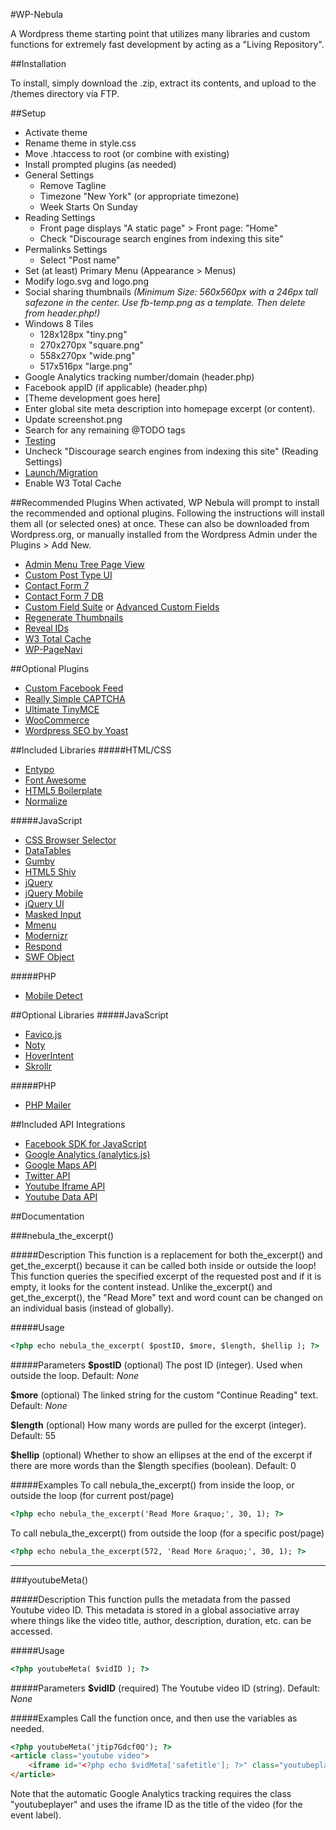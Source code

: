 #WP-Nebula

A Wordpress theme starting point that utilizes many libraries and custom functions for extremely fast development by acting as a "Living Repository".

##Installation

To install, simply download the .zip, extract its contents, and upload to the /themes directory via FTP.

##Setup

- Activate theme
- Rename theme in style.css
- Move .htaccess to root (or combine with existing)
- Install prompted plugins (as needed)
- General Settings
	- Remove Tagline
	- Timezone "New York" (or appropriate timezone)
	- Week Starts On Sunday
- Reading Settings
	- Front page displays "A static page" > Front page: "Home"
	- Check "Discourage search engines from indexing this site"
- Permalinks Settings
	- Select "Post name"
- Set (at least) Primary Menu (Appearance > Menus)
- Modify logo.svg and logo.png
- Social sharing thumbnails *(Minimum Size: 560x560px with a 246px tall safezone in the center. Use fb-temp.png as a template. Then delete from header.php!)*
- Windows 8 Tiles 
	- 128x128px "tiny.png"
	- 270x270px "square.png"
	- 558x270px "wide.png"
	- 517x516px "large.png"
- Google Analytics tracking number/domain (header.php)
- Facebook appID (if applicable) (header.php)
- [Theme development goes here]
- Enter global site meta description into homepage excerpt (or content).
- Update screenshot.png
- Search for any remaining @TODO tags
- [Testing](https://docs.google.com/document/d/17nmeSsa-4SSfX8bzWWUXcFDTyz3o2-oSgX4ayCgGm7Y/)
- Uncheck "Discourage search engines from indexing this site" (Reading Settings)
- [Launch/Migration](https://docs.google.com/document/d/1jEaImmelk5bitFdh01WU_vm0WctYfhYEAKNZfwWJY0M/)
- Enable W3 Total Cache


##Recommended Plugins
When activated, WP Nebula will prompt to install the recommended and optional plugins. Following the instructions will install them all (or selected ones) at once. These can also be downloaded from Wordpress.org, or manually installed from the Wordpress Admin under the Plugins > Add New.
- [Admin Menu Tree Page View](http://wordpress.org/plugins/admin-menu-tree-page-view/)
- [Custom Post Type UI](https://wordpress.org/plugins/custom-post-type-ui/)
- [Contact Form 7](http://wordpress.org/plugins/contact-form-7/)
- [Contact Form 7 DB](http://wordpress.org/plugins/contact-form-7-to-database-extension/)
- [Custom Field Suite](http://wordpress.org/plugins/custom-field-suite/) or [Advanced Custom Fields](http://wordpress.org/plugins/advanced-custom-fields/)
- [Regenerate Thumbnails](http://wordpress.org/plugins/regenerate-thumbnails/)
- [Reveal IDs](http://wordpress.org/plugins/reveal-ids-for-wp-admin-25/)
- [W3 Total Cache](http://wordpress.org/plugins/w3-total-cache/)
- [WP-PageNavi](http://wordpress.org/plugins/wp-pagenavi/)

##Optional Plugins
- [Custom Facebook Feed](https://wordpress.org/plugins/custom-facebook-feed/)
- [Really Simple CAPTCHA](http://wordpress.org/plugins/really-simple-captcha/)
- [Ultimate TinyMCE](https://wordpress.org/plugins/ultimate-tinymce/)
- [WooCommerce](https://wordpress.org/plugins/woocommerce/)
- [Wordpress SEO by Yoast](http://wordpress.org/plugins/wordpress-seo/)

##Included Libraries
#####HTML/CSS
- [Entypo](http://www.entypo.com/)
- [Font Awesome](http://fortawesome.github.io/Font-Awesome/)
- [HTML5 Boilerplate](http://html5boilerplate.com/)
- [Normalize](http://necolas.github.io/normalize.css/)

#####JavaScript
- [CSS Browser Selector](http://cssbs.altervista.org/css-browser-selector.html)
- [DataTables](https://datatables.net/)
- [Gumby](http://gumbyframework.com/)
- [HTML5 Shiv](https://github.com/aFarkas/html5shiv)
- [jQuery](http://jquery.com/)
- [jQuery Mobile](http://jquerymobile.com/)
- [jQuery UI](http://jqueryui.com/)
- [Masked Input](http://digitalbush.com/projects/masked-input-plugin/)
- [Mmenu](http://mmenu.frebsite.nl/)
- [Modernizr](http://modernizr.com/)
- [Respond](https://github.com/scottjehl/Respond)
- [SWF Object](https://code.google.com/p/swfobject/)

#####PHP
- [Mobile Detect](http://mobiledetect.net/)

##Optional Libraries
#####JavaScript
- [Favico.js](http://lab.ejci.net/favico.js/)
- [Noty](http://ned.im/noty/)
- [HoverIntent](http://cherne.net/brian/resources/jquery.hoverIntent.html)
- [Skrollr](https://github.com/Prinzhorn/skrollr)

#####PHP
- [PHP Mailer](https://github.com/PHPMailer/PHPMailer)

##Included API Integrations
- [Facebook SDK for JavaScript](https://developers.facebook.com/docs/javascript)
- [Google Analytics (analytics.js)](https://developers.google.com/analytics/devguides/collection/analyticsjs/)
- [Google Maps API](https://developers.google.com/maps/)
- [Twitter API](https://dev.twitter.com/docs)
- [Youtube Iframe API](https://developers.google.com/youtube/iframe_api_reference)
- [Youtube Data API](https://developers.google.com/youtube/v3/)

##Documentation

###nebula_the_excerpt()

#####Description
This function is a replacement for both the_excerpt() and get_the_excerpt() because it can be called both inside or outside the loop! This function queries the specified excerpt of the requested post and if it is empty, it looks for the content instead. Unlike the_excerpt() and get_the_excerpt(), the "Read More" text and word count can be changed on an individual basis (instead of globally).

#####Usage
```html
<?php echo nebula_the_excerpt( $postID, $more, $length, $hellip ); ?>
```

#####Parameters
**$postID**
(optional) The post ID (integer). Used when outside the loop.
Default: *None*

**$more**
(optional) The linked string for the custom "Continue Reading" text.
Default: *None*

**$length**
(optional) How many words are pulled for the excerpt (integer).
Default: 55

**$hellip**
(optional) Whether to show an ellipses at the end of the excerpt if there are more words than the $length specifies (boolean).
Default: 0

#####Examples
To call nebula_the_excerpt() from inside the loop, or outside the loop (for current post/page)
```html
<?php echo nebula_the_excerpt('Read More &raquo;', 30, 1); ?>
```

To call nebula_the_excerpt() from outside the loop (for a specific post/page)
```html
<?php echo nebula_the_excerpt(572, 'Read More &raquo;', 30, 1); ?>
```
---

###youtubeMeta()

#####Description
This function pulls the metadata from the passed Youtube video ID. This metadata is stored in a global associative array where things like the video title, author, description, duration, etc. can be accessed.

#####Usage
```html
<?php youtubeMeta( $vidID ); ?>
```

#####Parameters
**$vidID**
(required) The Youtube video ID (string).
Default: *None*

#####Examples
Call the function once, and then use the variables as needed.
```html
<?php youtubeMeta('jtip7Gdcf0Q'); ?>
<article class="youtube video">
	<iframe id="<?php echo $vidMeta['safetitle']; ?>" class="youtubeplayer" width="560" height="315" src="http://www.youtube.com/embed/<?php echo $vidMeta['id']; ?>?wmode=transparent&enablejsapi=1&origin=<?php echo $vidMeta['origin']; ?>" frameborder="0" allowfullscreen=""></iframe>
</article>
```
Note that the automatic Google Analytics tracking requires the class "youtubeplayer" and uses the iframe ID as the title of the video (for the event label).

